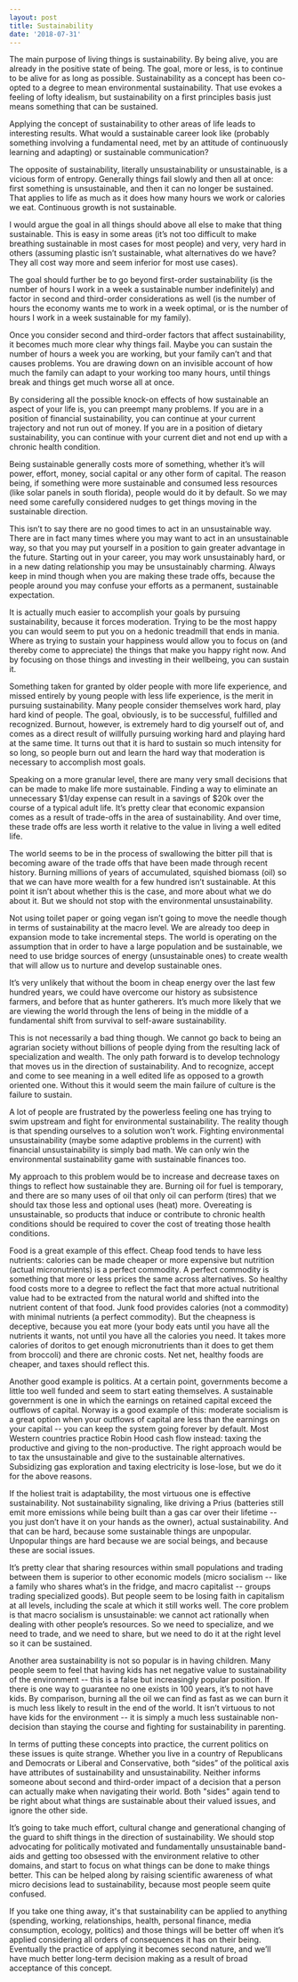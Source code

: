 ```yaml
---
layout: post
title: Sustainability
date: '2018-07-31'
---
```

The main purpose of living things is sustainability. By being alive, you are already in the positive state of being. The goal, more or less, is to continue to be alive for as long as possible. Sustainability as a concept has been co-opted to a degree to mean environmental sustainability. That use evokes a feeling of lofty idealism, but sustainability on a first principles basis just means something that can be sustained.

Applying the concept of sustainability to other areas of life leads to interesting results. What would a sustainable career look like (probably something involving a fundamental need, met by an attitude of continuously learning and adapting) or sustainable communication?

The opposite of sustainability, literally unsustainability or unsustainable, is a vicious form of entropy. Generally things fail slowly and then all at once: first something is unsustainable, and then it can no longer be sustained. That applies to life as much as it does how many hours we work or calories we eat. Continuous growth is not sustainable.

I would argue the goal in all things should above all else to make that thing sustainable. This is easy in some areas (it’s not too difficult to make breathing sustainable in most cases for most people) and very, very hard in others (assuming plastic isn’t sustainable, what alternatives do we have? They all cost way more and seem inferior for most use cases).

The goal should further be to go beyond first-order sustainability (is the number of hours I work in a week a sustainable number indefinitely) and factor in second and third-order considerations as well (is the number of hours the economy wants me to work in a week optimal, or is the number of hours I work in a week sustainable for my family).

Once you consider second and third-order factors that affect sustainability, it becomes much more clear why things fail. Maybe you can sustain the number of hours a week you are working, but your family can’t and that causes problems. You are drawing down on an invisible account of how much the family can adapt to your working too many hours, until things break and things get much worse all at once.

By considering all the possible knock-on effects of how sustainable an aspect of your life is, you can preempt many problems. If you are in a position of financial sustainability, you can continue at your current trajectory and not run out of money. If you are in a position of dietary sustainability, you can continue with your current diet and not end up with a chronic health condition.

Being sustainable generally costs more of something, whether it’s will power, effort, money, social capital or any other form of capital. The reason being, if something were more sustainable and consumed less resources (like solar panels in south florida), people would do it by default. So we may need some carefully considered nudges to get things moving in the sustainable direction.

This isn’t to say there are no good times to act in an unsustainable way. There are in fact many times where you may want to act in an unsustainable way, so that you may put yourself in a position to gain greater advantage in the future. Starting out in your career, you may work unsustainably hard, or in a new dating relationship you may be unsustainably charming. Always keep in mind though when you are making these trade offs, because the people around you may confuse your efforts as a permanent, sustainable expectation.

It is actually much easier to accomplish your goals by pursuing sustainability, because it forces moderation. Trying to be the most happy you can would seem to put you on a hedonic treadmill that ends in mania. Where as trying to sustain your happiness would allow you to focus on (and thereby come to appreciate) the things that make you happy right now. And by focusing on those things and investing in their wellbeing, you can sustain it.

Something taken for granted by older people with more life experience, and missed entirely by young people with less life experience, is the merit in pursuing sustainability. Many people consider themselves work hard, play hard kind of people. The goal, obviously, is to be successful, fulfilled and recognized. Burnout, however, is extremely hard to dig yourself out of, and comes as a direct result of willfully pursuing working hard and playing hard at the same time. It turns out that it is hard to sustain so much intensity for so long, so people burn out and learn the hard way that moderation is necessary to accomplish most goals.

Speaking on a more granular level, there are many very small decisions that can be made to make life more sustainable. Finding a way to eliminate an unnecessary $1/day expense can result in a savings of $20k over the course of a typical adult life. It’s pretty clear that economic expansion comes as a result of trade-offs in the area of sustainability. And over time, these trade offs are less worth it relative to the value in living a well edited life.

The world seems to be in the process of swallowing the bitter pill that is becoming aware of the trade offs that have been made through recent history. Burning millions of years of accumulated, squished biomass (oil) so that we can have more wealth for a few hundred isn’t sustainable. At this point it isn’t about whether this is the case, and more about what we do about it. But we should not stop with the environmental unsustainability.

Not using toilet paper or going vegan isn’t going to move the needle though in terms of sustainability at the macro level. We are already too deep in expansion mode to take incremental steps. The world is operating on the assumption that in order to have a large population and be sustainable, we need to use bridge sources of energy (unsustainable ones) to create wealth that will allow us to nurture and develop sustainable ones.

It’s very unlikely that without the boom in cheap energy over the last few hundred years, we could have overcome our history as subsistence farmers, and before that as hunter gatherers. It’s much more likely that we are viewing the world through the lens of being in the middle of a fundamental shift from survival to self-aware sustainability.

This is not necessarily a bad thing though. We cannot go back to being an agrarian society without billions of people dying from the resulting lack of specialization and wealth. The only path forward is to develop technology that moves us in the direction of sustainability. And to recognize, accept and come to see meaning in a well edited life as opposed to a growth oriented one. Without this it would seem the main failure of culture is the failure to sustain.

A lot of people are frustrated by the powerless feeling one has trying to swim upstream and fight for environmental sustainability. The reality though is that spending ourselves to a solution won’t work. Fighting environmental unsustainability (maybe some adaptive problems in the current) with financial unsustainability is simply bad math. We can only win the environmental sustainability game with sustainable finances too.

My approach to this problem would be to increase and decrease taxes on things to reflect how sustainable they are. Burning oil for fuel is temporary, and there are so many uses of oil that only oil can perform (tires) that we should tax those less and optional uses (heat) more. Overeating is unsustainable, so products that induce or contribute to chronic health conditions should be required to cover the cost of treating those health conditions.

Food is a great example of this effect. Cheap food tends to have less nutrients: calories can be made cheaper or more expensive but nutrition (actual micronutrients) is a perfect commodity. A perfect commodity is something that more or less prices the same across alternatives. So healthy food costs more to a degree to reflect the fact that more actual nutritional value had to be extracted from the natural world and shifted into the nutrient content of that food. Junk food provides calories (not a commodity) with minimal nutrients (a perfect commodity). But the cheapness is deceptive, because you eat more (your body eats until you have all the nutrients it wants, not until you have all the calories you need. It takes more calories of doritos to get enough micronutrients than it does to get them from broccoli) and there are chronic costs. Net net, healthy foods are cheaper, and taxes should reflect this.

Another good example is politics. At a certain point, governments become a little too well funded and seem to start eating themselves. A sustainable government is one in which the earnings on retained capital exceed the outflows of capital. Norway is a good example of this: moderate socialism is a great option when your outflows of capital are less than the earnings on your capital -- you can keep the system going forever by default. Most Western countries practice Robin Hood cash flow instead: taxing the productive and giving to the non-productive. The right approach would be to tax the unsustainable and give to the sustainable alternatives. Subsidizing gas exploration and taxing electricity is lose-lose, but we do it for the above reasons.

If the holiest trait is adaptability, the most virtuous one is effective sustainability. Not sustainability signaling, like driving a Prius (batteries still emit more emissions while being built than a gas car over their lifetime -- you just don’t have it on your hands as the owner), actual sustainability. And that can be hard, because some sustainable things are unpopular. Unpopular things are hard because we are social beings, and because these are social issues.

It’s pretty clear that sharing resources within small populations and trading between them is superior to other economic models (micro socialism -- like a family who shares what’s in the fridge, and macro capitalist -- groups trading specialized goods). But people seem to be losing faith in capitalism at all levels, including the scale at which it still works well. The core problem is that macro socialism is unsustainable: we cannot act rationally when dealing with other people’s resources. So we need to specialize, and we need to trade, and we need to share, but we need to do it at the right level so it can be sustained.

Another area sustainability is not so popular is in having children. Many people seem to feel that having kids has net negative value to sustainability of the environment -- this is a false but increasingly popular position. If there is one way to guarantee no one exists in 100 years, it’s to not have kids. By comparison, burning all the oil we can find as fast as we can burn it is much less likely to result in the end of the world. It isn’t virtuous to not have kids for the environment -- it is simply a much less sustainable non-decision than staying the course and fighting for sustainability in parenting.

In terms of putting these concepts into practice, the current politics on these issues is quite strange. Whether you live in a country of Republicans and Democrats or Liberal and Conservative, both “sides” of the political axis have attributes of sustainability and unsustainability. Neither informs someone about second and third-order impact of a decision that a person can actually make when navigating their world. Both "sides" again tend to be right about what things are sustainable about their valued issues, and ignore the other side.

It’s going to take much effort, cultural change and generational changing of the guard to shift things in the direction of sustainability. We should stop advocating for politically motivated and fundamentally unsustainable band-aids and getting too obsessed with the environment relative to other domains, and start to focus on what things can be done to make things better. This can be helped along by raising scientific awareness of what micro decisions lead to sustainability, because most people seem quite confused.

If you take one thing away, it's that sustainability can be applied to anything (spending, working, relationships, health, personal finance, media consumption, ecology, politics) and those things will be better off when it’s applied considering all orders of consequences it has on their being. Eventually the practice of applying it becomes second nature, and we’ll have much better long-term decision making as a result of broad acceptance of this concept.
